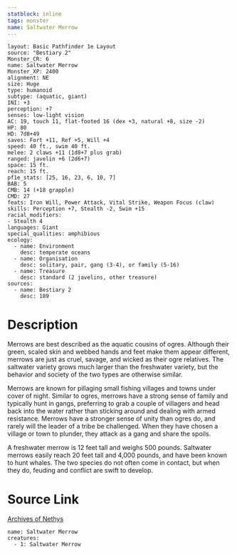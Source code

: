 ```yaml
---
statblock: inline
tags: monster
name: Saltwater Merrow
---
```

```statblock
layout: Basic Pathfinder 1e Layout
source: "Bestiary 2"
Monster_CR: 6
name: Saltwater Merrow
Monster_XP: 2400
alignment: NE
size: Huge
type: humanoid
subtype: (aquatic, giant)
INI: +3
perception: +7
senses: low-light vision
AC: 19, touch 11, flat-footed 16 (dex +3, natural +8, size -2)
HP: 80
HD: 7d8+49
saves: Fort +11, Ref +5, Will +4
speed: 40 ft., swim 40 ft.
melee: 2 claws +11 (1d8+7 plus grab)
ranged: javelin +6 (2d6+7)
space: 15 ft.
reach: 15 ft.
pf1e_stats: [25, 16, 23, 6, 10, 7]
BAB: 5
CMB: 14 (+18 grapple)
CMD: 27
feats: Iron Will, Power Attack, Vital Strike, Weapon Focus (claw)
skills: Perception +7, Stealth -2, Swim +15
racial_modifiers:
- Stealth 4
languages: Giant
special_qualities: amphibious
ecology:
  - name: Environment
    desc: temperate oceans
  - name: Organisation
    desc: solitary, pair, gang (3-4), or family (5-16)
  - name: Treasure
    desc: standard (2 javelins, other treasure)
sources:
  - name: Bestiary 2
    desc: 189
```
# Description
Merrows are best described as the aquatic cousins of ogres. Although their green, scaled skin and webbed hands and feet make them appear different, merrows are just as cruel, savage, and wicked as their ogre relatives. The saltwater variety grows much larger than the freshwater variety, but the behavior and society of the two types are otherwise similar.

Merrows are known for pillaging small fishing villages and towns under cover of night. Similar to ogres, merrows have a strong sense of family and typically hunt in gangs, preferring to grab a couple of villagers and head back into the water rather than sticking around and dealing with armed resistance. Merrows have a stronger sense of unity than ogres do, and rarely will the leader of a tribe be challenged. When they have chosen a village or town to plunder, they attack as a gang and share the spoils.

A freshwater merrow is 12 feet tall and weighs 500 pounds. Saltwater merrows easily reach 20 feet tall and 4,000 pounds, and have been known to hunt whales. The two species do not often come in contact, but when they do, feuding and conflict are swift to develop.
# Source Link
[Archives of Nethys](https://aonprd.com/MonsterDisplay.aspx?ItemName=Saltwater%20Merrow)
```encounter-table
name: Saltwater Merrow
creatures:
  - 1: Saltwater Merrow
```
